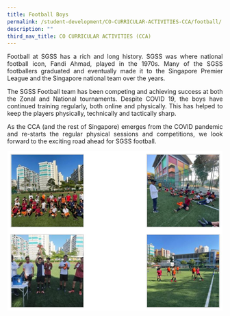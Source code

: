 ```yaml
---
title: Football Boys
permalink: /student-development/CO-CURRICULAR-ACTIVITIES-CCA/football/
description: ""
third_nav_title: CO CURRICULAR ACTIVITIES (CCA)
---
```


<p style="text-align: justify;"> Football at SGSS has a rich and long history. SGSS was where national football icon, Fandi Ahmad, played in the 1970s. Many of the SGSS footballers graduated and eventually made it to the Singapore Premier League and the Singapore national team over the years. </p>

<p style="text-align: justify;"> The SGSS Football team has been competing and achieving success at both the Zonal and National tournaments. Despite COVID 19, the boys have continued training regularly, both online and physically. This has helped to keep the players physically, technically and tactically sharp. </p>

<p style="text-align: justify;"> As the CCA (and the rest of Singapore) emerges from the COVID pandemic and re-starts the regular physical sessions and competitions, we look forward to the exciting road ahead for SGSS football. </p>

![](/images/football.jpg)